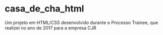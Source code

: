 # casa_de_cha_html
Um projeto em HTML/CSS desenvolvido durante o Processo Trainee, que realizei no ano de 2017 para a empresa CJR
